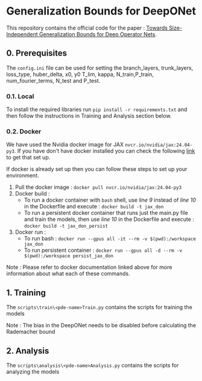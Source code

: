 # Generalization Bounds for DeepONet

This repository contains the official code for the paper : [Towards Size-Independent Generalization Bounds for Deep Operator Nets](https://arxiv.org/abs/2205.11359).

## 0. Prerequisites

The `config.ini` file can be used for setting the branch_layers, trunk_layers, loss_type, huber_delta, x0, y0 T_lim, kappa, N_train,P_train, num_fourier_terms, N_test and P_test.


### 0.1. Local 
To install the required libraries run `pip install -r requirements.txt` and then follow the instructions in Training and Analysis section below.

### 0.2. Docker

We have used the Nvidia docker image for JAX  `nvcr.io/nvidia/jax:24.04-py3`. If you have don't have docker installed you can check the following [link](https://www.docker.com/get-started/) to get that set up.

If docker is already set up then you can follow these steps to set up your environment.

1. Pull the docker image : `docker pull nvcr.io/nvidia/jax:24.04-py3`
2. Docker build :
   - To run a docker container with `bash` shell, use *line 9* instead of *line 10* in the Dockerfile and execute : `docker build -t jax_don`
   - To run a persistent docker container that runs just the main.py file and train the models, then use *line 10* in the Dockerfile and execute : `docker build -t jax_don_persist`
3. Docker run : 
    - To run bash : `docker run --gpus all -it --rm -v $(pwd):/workspace jax_don`
    - To run persistent container : `docker run --gpus all -d --rm -v $(pwd):/workspace persist_jax_don`

Note : Please refer to docker documentation linked above for more information about what each of these commands.


## 1. Training

The `scripts\train\<pde-name>Train.py` contains the scripts for training the models

Note : The bias in the DeepONet needs to be disabled before calculating the Rademacher bound

## 2. Analysis

The `scripts\analysis\<pde-name>Analysis.py` contains the scripts for analyzing the models